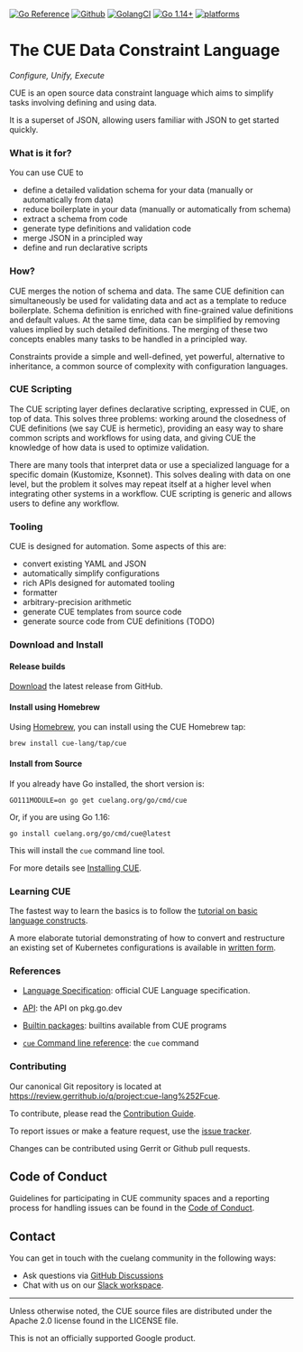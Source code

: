 <!--
 Copyright 2018 The CUE Authors

 Licensed under the Apache License, Version 2.0 (the "License");
 you may not use this file except in compliance with the License.
 You may obtain a copy of the License at

     http://www.apache.org/licenses/LICENSE-2.0

 Unless required by applicable law or agreed to in writing, software
 distributed under the License is distributed on an "AS IS" BASIS,
 WITHOUT WARRANTIES OR CONDITIONS OF ANY KIND, either express or implied.
 See the License for the specific language governing permissions and
 limitations under the License.
-->
[![Go Reference](https://pkg.go.dev/badge/cuelang.org/go.svg)](https://pkg.go.dev/cuelang.org/go)
[![Github](https://github.com/cue-lang/cue/workflows/Test/badge.svg)](https://github.com/cue-lang/cue/actions)
[![GolangCI](https://golangci.com/badges/github.com/cue-lang/cue.svg)](https://golangci.com/r/github.com/cue-lang/cue)
[![Go 1.14+](https://img.shields.io/badge/go-1.14-9cf.svg)](https://golang.org/dl/)
[![platforms](https://img.shields.io/badge/platforms-linux|windows|macos-inactive.svg)]()


# The CUE Data Constraint Language

_Configure, Unify, Execute_

CUE is an open source data constraint language which aims
to simplify tasks involving defining and using data.

It is a superset of JSON,
allowing users familiar with JSON to get started quickly.


### What is it for?

You can use CUE to

- define a detailed validation schema for your data (manually or automatically from data)
- reduce boilerplate in your data (manually or automatically from schema)
- extract a schema from code
- generate type definitions and validation code
- merge JSON in a principled way
- define and run declarative scripts


### How?

CUE merges the notion of schema and data.
The same CUE definition can simultaneously be used for validating data
and act as a template to reduce boilerplate.
Schema definition is enriched with fine-grained value definitions
and default values.
At the same time,
data can be simplified by removing values implied by such detailed definitions.
The merging of these two concepts enables
many tasks to be handled in a principled way.


Constraints provide a simple and well-defined, yet powerful, alternative
to inheritance,
a common source of complexity with configuration languages.


### CUE Scripting

The CUE scripting layer defines declarative scripting, expressed in CUE,
on top of data.
This solves three problems:
working around the closedness of CUE definitions (we say CUE is hermetic),
providing an easy way to share common scripts and workflows for using data,
and giving CUE the knowledge of how data is used to optimize validation.

There are many tools that interpret data or use a specialized language for
a specific domain (Kustomize, Ksonnet).
This solves dealing with data on one level, but the problem it solves may repeat
itself at a higher level when integrating other systems in a workflow.
CUE scripting is generic and allows users to define any workflow.


### Tooling

CUE is designed for automation.
Some aspects of this are:

- convert existing YAML and JSON
- automatically simplify configurations
- rich APIs designed for automated tooling
- formatter
- arbitrary-precision arithmetic
- generate CUE templates from source code
- generate source code from CUE definitions (TODO)


### Download and Install

#### Release builds

[Download](https://github.com/cue-lang/cue/releases) the latest release from GitHub.

#### Install using Homebrew

Using [Homebrew](https://brew.sh), you can install using the CUE Homebrew tap:

`brew install cue-lang/tap/cue`

#### Install from Source

<!-- Keep the following in sync with cmd/cue/cmd/testdata/script/install*.txt -->

If you already have Go installed, the short version is:

```
GO111MODULE=on go get cuelang.org/go/cmd/cue
```

Or, if you are using Go 1.16:

```
go install cuelang.org/go/cmd/cue@latest
```

This will install the `cue` command line tool.

For more details see [Installing CUE](./doc/install.md).


### Learning CUE

The fastest way to learn the basics is to follow the
[tutorial on basic language constructs](./doc/tutorial/basics/Readme.md).

A more elaborate tutorial demonstrating of how to convert and restructure
an existing set of Kubernetes configurations is available in
[written form](./doc/tutorial/kubernetes/README.md).

### References

- [Language Specification](./doc/ref/spec.md): official CUE Language specification.

- [API](https://pkg.go.dev/cuelang.org/go/cue): the API on pkg.go.dev

- [Builtin packages](https://pkg.go.dev/cuelang.org/go/pkg): builtins available from CUE programs

- [`cue` Command line reference](./doc/cmd/cue.md): the `cue` command


### Contributing

Our canonical Git repository is located at
https://review.gerrithub.io/q/project:cue-lang%252Fcue.

To contribute, please read the [Contribution Guide](./doc/contribute.md).

To report issues or make a feature request, use the
[issue tracker](https://cuelang.org/issues).

Changes can be contributed using Gerrit or Github pull requests.


## Code of Conduct

Guidelines for participating in CUE community spaces and a reporting process for
handling issues can be found in the [Code of
Conduct](https://cuelang.org/docs/contribution_guidelines/conduct).


## Contact

You can get in touch with the cuelang community in the following ways:

- Ask questions via [GitHub Discussions](https://github.com/cue-lang/cue/discussions)
- Chat with us on our
  [Slack workspace](https://join.slack.com/t/cuelang/shared_invite/enQtNzQwODc3NzYzNTA0LTAxNWQwZGU2YWFiOWFiOWQ4MjVjNGQ2ZTNlMmIxODc4MDVjMDg5YmIyOTMyMjQ2MTkzMTU5ZjA1OGE0OGE1NmE).


---

Unless otherwise noted, the CUE source files are distributed
under the Apache 2.0 license found in the LICENSE file.

This is not an officially supported Google product.

